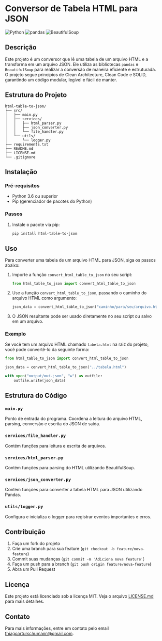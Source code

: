 # Conversor de Tabela HTML para JSON

![Python](https://img.shields.io/badge/Python-3.6%2B-blue.svg)
![pandas](https://img.shields.io/badge/pandas-1.x-yellow.svg)
![BeautifulSoup](https://img.shields.io/badge/BeautifulSoup-4.x-green.svg)

## Descrição

Este projeto é um conversor que lê uma tabela de um arquivo HTML e a transforma em um arquivo JSON. Ele utiliza as bibliotecas `pandas` e `BeautifulSoup` para realizar a conversão de maneira eficiente e estruturada. O projeto segue princípios de Clean Architecture, Clean Code e SOLID, garantindo um código modular, legível e fácil de manter.

## Estrutura do Projeto

```
html-table-to-json/
├── src/
│   ├── main.py
│   ├── services/
│   │   ├── html_parser.py
│   │   ├── json_converter.py
│   │   └── file_handler.py
│   └── utils/
│       └── logger.py
├── requirements.txt
├── README.md
├── LICENSE.md
└── .gitignore
```

## Instalação

### Pré-requisitos

- Python 3.6 ou superior
- Pip (gerenciador de pacotes do Python)

### Passos

1. Instale o pacote via pip:

   ```bash
   pip install html-table-to-json
   ```

## Uso

Para converter uma tabela de um arquivo HTML para JSON, siga os passos abaixo:

1. Importe a função `convert_html_table_to_json` no seu script:

   ```python
   from html_table_to_json import convert_html_table_to_json
   ```

2. Use a função `convert_html_table_to_json`, passando o caminho do arquivo HTML como argumento:

   ```python
   json_data = convert_html_table_to_json("caminho/para/seu/arquivo.html")
   ```

3. O JSON resultante pode ser usado diretamente no seu script ou salvo em um arquivo.

### Exemplo

Se você tem um arquivo HTML chamado `tabela.html` na raiz do projeto, você pode convertê-lo da seguinte forma:

```python
from html_table_to_json import convert_html_table_to_json

json_data = convert_html_table_to_json("../tabela.html")

with open("output/out.json", "w") as outfile:
    outfile.write(json_data)
```

## Estrutura do Código

### `main.py`

Ponto de entrada do programa. Coordena a leitura do arquivo HTML, parsing, conversão e escrita do JSON de saída.

### `services/file_handler.py`

Contém funções para leitura e escrita de arquivos.

### `services/html_parser.py`

Contém funções para parsing do HTML utilizando BeautifulSoup.

### `services/json_converter.py`

Contém funções para converter a tabela HTML para JSON utilizando Pandas.

### `utils/logger.py`

Configura e inicializa o logger para registrar eventos importantes e erros.

## Contribuição

1. Faça um fork do projeto
2. Crie uma branch para sua feature (`git checkout -b feature/nova-feature`)
3. Commit suas mudanças (`git commit -m 'Adiciona nova feature'`)
4. Faça um push para a branch (`git push origin feature/nova-feature`)
5. Abra um Pull Request

## Licença

Este projeto está licenciado sob a licença MIT. Veja o arquivo [LICENSE.md](LICENSE.md) para mais detalhes.

## Contato

Para mais informações, entre em contato pelo email [thiagoarturschumann@gmail.com](mailto:thiagoarturschumann@gmail.com).
